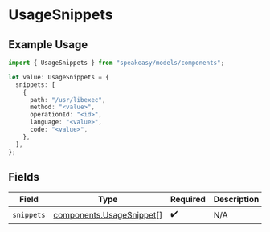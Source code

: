 # UsageSnippets

## Example Usage

```typescript
import { UsageSnippets } from "speakeasy/models/components";

let value: UsageSnippets = {
  snippets: [
    {
      path: "/usr/libexec",
      method: "<value>",
      operationId: "<id>",
      language: "<value>",
      code: "<value>",
    },
  ],
};
```

## Fields

| Field                                                                | Type                                                                 | Required                                                             | Description                                                          |
| -------------------------------------------------------------------- | -------------------------------------------------------------------- | -------------------------------------------------------------------- | -------------------------------------------------------------------- |
| `snippets`                                                           | [components.UsageSnippet](../../models/components/usagesnippet.md)[] | :heavy_check_mark:                                                   | N/A                                                                  |